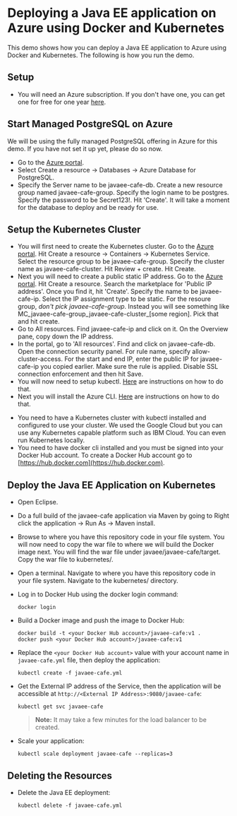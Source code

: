 # Deploying a Java EE application on Azure using Docker and Kubernetes
This demo shows how you can deploy a Java EE application to Azure using Docker and Kubernetes. The following is how you run the demo.

## Setup
* You will need an Azure subscription. If you don't have one, you can get one for free for one year [here](https://azure.microsoft.com/en-us/free).

## Start Managed PostgreSQL on Azure
We will be using the fully managed PostgreSQL offering in Azure for this demo. If you have not set it up yet, please do so now. 

* Go to the [Azure portal](http://portal.azure.com).
* Select Create a resource -> Databases -> Azure Database for PostgreSQL.
* Specify the Server name to be javaee-cafe-db. Create a new resource group named javaee-cafe-group. Specify the login name to be postgres. Specify the password to be Secret123!. Hit 'Create'. It will take a moment for the database to deploy and be ready for use.

## Setup the Kubernetes Cluster
* You will first need to create the Kubernetes cluster. Go to the [Azure portal](http://portal.azure.com). Hit Create a resource -> Containers -> Kubernetes Service. Select the resource group to be javaee-cafe-group. Specify the cluster name as javaee-cafe-cluster. Hit Review + create. Hit Create.
* Next you will need to create a public static IP address. Go to the [Azure portal](http://portal.azure.com). Hit Create a resource. Search the marketplace for 'Public IP address'. Once you find it, hit 'Create'. Specify the name to be javaee-cafe-ip. Select the IP assignment type to be static. For the resoure group, *don't pick javaee-cafe-group*. Instead you will see something like MC_javaee-cafe-group_javaee-cafe-cluster_[some region]. Pick that and hit create.
* Go to All resources. Find javaee-cafe-ip and click on it. On the Overview pane, copy down the IP address.
* In the portal, go to 'All resources'. Find and click on javaee-cafe-db. Open the connection security panel. For rule name, specify allow-cluster-access. For the start and end IP, enter the public IP for javaee-cafe-ip you copied earlier. Make sure the rule is applied. Disable SSL connection enforcement and then hit Save.
* You will now need to setup kubectl. [Here](https://kubernetes.io/docs/tasks/tools/install-kubectl/) are instructions on how to do that.
* Next you will install the Azure CLI. [Here](https://docs.microsoft.com/en-us/cli/azure/install-azure-cli?view=azure-cli-latest) are instructions on how to do that.  


- You need to have a Kubernetes cluster with kubectl installed and configured to use your cluster. We used the Google Cloud but you can use any Kubernetes capable platform such as IBM Cloud. You can even run Kubernetes locally.
- You need to have docker cli installed and you must be signed into your Docker Hub account. To create a Docker Hub account go to [https://hub.docker.com](https://hub.docker.com).

## Deploy the Java EE Application on Kubernetes
* Open Eclipse.
* Do a full build of the javaee-cafe application via Maven by going to Right click the application -> Run As -> Maven install.
* Browse to where you have this repository code in your file system. You will now need to copy the war file to where we will build the Docker image next. You will find the war file under javaee/javaee-cafe/target. Copy the war file to kubernetes/.
* Open a terminal. Navigate to where you have this repository code in your file system. Navigate to the kubernetes/ directory.
* Log in to Docker Hub using the docker login command:
   ```
   docker login
   ```
* Build a Docker image and push the image to Docker Hub:
   ```
   docker build -t <your Docker Hub account>/javaee-cafe:v1 .
   docker push <your Docker Hub account>/javaee-cafe:v1
   ```
* Replace the `<your Docker Hub account>` value with your account name in `javaee-cafe.yml` file, then deploy the application:
   ```
   kubectl create -f javaee-cafe.yml
   ```

* Get the External IP address of the Service, then the application will be accessible at `http://<External IP Address>:9080/javaee-cafe`:
   ```
   kubectl get svc javaee-cafe
   ```
   > **Note:** It may take a few minutes for the load balancer to be created.

* Scale your application:
   ```
   kubectl scale deployment javaee-cafe --replicas=3
   ```
   
## Deleting the Resources
* Delete the Java EE deployment:
   ```
   kubectl delete -f javaee-cafe.yml
   ```
